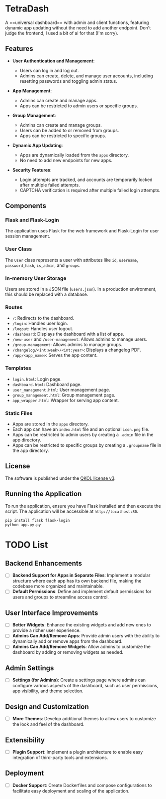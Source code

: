 # TetraDash

A ==universal dashboard== with admin and client functions, featuring dynamic app updating without the need to add another endpoint. Don't judge the frontend, I used a bit of ai for that (I'm sorry).

## Features

- **User Authentication and Management**:
  - Users can log in and log out.
  - Admins can create, delete, and manage user accounts, including resetting passwords and toggling admin status.

- **App Management**:
  - Admins can create and manage apps.
  - Apps can be restricted to admin users or specific groups.

- **Group Management**:
  - Admins can create and manage groups.
  - Users can be added to or removed from groups.
  - Apps can be restricted to specific groups.

- **Dynamic App Updating**:
  - Apps are dynamically loaded from the `apps` directory.
  - No need to add new endpoints for new apps.

- **Security Features**:
  - Login attempts are tracked, and accounts are temporarily locked after multiple failed attempts.
  - CAPTCHA verification is required after multiple failed login attempts.

## Components

### Flask and Flask-Login

The application uses Flask for the web framework and Flask-Login for user session management.

### User Class

The `User` class represents a user with attributes like `id`, `username`, `password_hash`, `is_admin`, and `groups`.

### In-memory User Storage

Users are stored in a JSON file (`users.json`). In a production environment, this should be replaced with a database.

### Routes

- `/`: Redirects to the dashboard.
- `/login`: Handles user login.
- `/logout`: Handles user logout.
- `/dashboard`: Displays the dashboard with a list of apps.
- `/new-user` and `/user-management`: Allows admins to manage users.
- `/group-management`: Allows admins to manage groups.
- `/changelog/<int:week>/<int:year>`: Displays a changelog PDF.
- `/app/<app_name>`: Serves the app content.

### Templates

- `login.html`: Login page.
- `dashboard.html`: Dashboard page.
- `user_management.html`: User management page.
- `group_management.html`: Group management page.
- `app_wrapper.html`: Wrapper for serving app content.

### Static Files

- Apps are stored in the `apps` directory.
- Each app can have an `index.html` file and an optional `icon.png` file.
- Apps can be restricted to admin users by creating a `.admin` file in the app directory.
- Apps can be restricted to specific groups by creating a `.groupname` file in the app directory.

## License

The software is published under the [QKOL license v3](https://github.com/QKing-Official/QKOL/blob/main/v3.0/QKING_OPEN_LICENSE_v3.0).

## Running the Application

To run the application, ensure you have Flask installed and then execute the script. The application will be accessible at `http://localhost:80`.

```bash
pip install flask flask-login
python app.py.py
```
# TODO List

## Backend Enhancements

- [ ] **Backend Support for Apps in Separate Files**: Implement a modular structure where each app has its own backend file, making the codebase more organized and maintainable.
- [ ] **Default Permissions**: Define and implement default permissions for users and groups to streamline access control.

## User Interface Improvements

- [ ] **Better Widgets**: Enhance the existing widgets and add new ones to provide a richer user experience.
- [ ] **Admins Can Add/Remove Apps**: Provide admin users with the ability to dynamically add or remove apps from the dashboard.
- [ ] **Admins Can Add/Remove Widgets**: Allow admins to customize the dashboard by adding or removing widgets as needed.

## Admin Settings

- [ ] **Settings (for Admins)**: Create a settings page where admins can configure various aspects of the dashboard, such as user permissions, app visibility, and theme selection.

## Design and Customization

- [ ] **More Themes**: Develop additional themes to allow users to customize the look and feel of the dashboard.

## Extensibility

- [ ] **Plugin Support**: Implement a plugin architecture to enable easy integration of third-party tools and extensions.

## Deployment

- [ ] **Docker Support**: Create Dockerfiles and compose configurations to facilitate easy deployment and scaling of the application.


